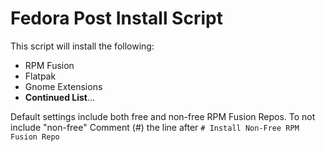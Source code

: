 # Fedora Post Install Script

This script will install the following:

- RPM Fusion  
- Flatpak  
- Gnome Extensions  
- **Continued List**...

Default settings include both free and non-free RPM Fusion Repos. To not include "non-free" Comment (#) the line after ``# Install Non-Free RPM Fusion Repo``
